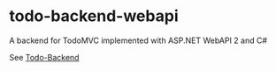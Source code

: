 # todo-backend-webapi
A backend for TodoMVC implemented with ASP.NET WebAPI 2 and C#

See [Todo-Backend](http://www.todobackend.com/)
